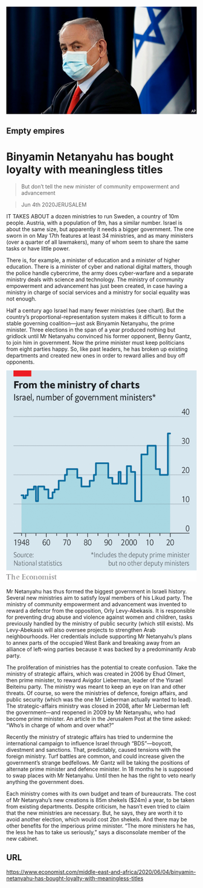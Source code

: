 ![](./images/20200606_MAP501.jpg)

## Empty empires

# Binyamin Netanyahu has bought loyalty with meaningless titles

> But don’t tell the new minister of community empowerment and advancement

> Jun 4th 2020JERUSALEM

IT TAKES ABOUT a dozen ministries to run Sweden, a country of 10m people. Austria, with a population of 9m, has a similar number. Israel is about the same size, but apparently it needs a bigger government. The one sworn in on May 17th features at least 34 ministries, and as many ministers (over a quarter of all lawmakers), many of whom seem to share the same tasks or have little power.

There is, for example, a minister of education and a minister of higher education. There is a minister of cyber and national digital matters, though the police handle cybercrime, the army does cyber-warfare and a separate ministry deals with science and technology. The ministry of community empowerment and advancement has just been created, in case having a ministry in charge of social services and a ministry for social equality was not enough.

Half a century ago Israel had many fewer ministries (see chart). But the country’s proportional-representation system makes it difficult to form a stable governing coalition—just ask Binyamin Netanyahu, the prime minister. Three elections in the span of a year produced nothing but gridlock until Mr Netanyahu convinced his former opponent, Benny Gantz, to join him in government. Now the prime minister must keep politicians from eight parties happy. So, like past leaders, he has broken up existing departments and created new ones in order to reward allies and buy off opponents.



![](./images/20200606_MAC838.png)

Mr Netanyahu has thus formed the biggest government in Israeli history. Several new ministries aim to satisfy loyal members of his Likud party. The ministry of community empowerment and advancement was invented to reward a defector from the opposition, Orly Levy-Abekasis. It is responsible for preventing drug abuse and violence against women and children, tasks previously handled by the ministry of public security (which still exists). Ms Levy-Abekasis will also oversee projects to strengthen Arab neighbourhoods. Her credentials include supporting Mr Netanyahu’s plans to annex parts of the occupied West Bank and breaking away from an alliance of left-wing parties because it was backed by a predominantly Arab party.

The proliferation of ministries has the potential to create confusion. Take the ministry of strategic affairs, which was created in 2006 by Ehud Olmert, then prime minister, to reward Avigdor Lieberman, leader of the Yisrael Beiteinu party. The ministry was meant to keep an eye on Iran and other threats. Of course, so were the ministries of defence, foreign affairs, and public security (which was the one Mr Lieberman actually wanted to lead). The strategic-affairs ministry was closed in 2008, after Mr Lieberman left the government—and reopened in 2009 by Mr Netanyahu, who had become prime minister. An article in the Jerusalem Post at the time asked: “Who’s in charge of whom and over what?”

Recently the ministry of strategic affairs has tried to undermine the international campaign to influence Israel through “BDS”—boycott, divestment and sanctions. That, predictably, caused tensions with the foreign ministry. Turf battles are common, and could increase given the government’s strange bedfellows. Mr Gantz will be taking the positions of alternate prime minister and defence minister. In 18 months he is supposed to swap places with Mr Netanyahu. Until then he has the right to veto nearly anything the government does.

Each ministry comes with its own budget and team of bureaucrats. The cost of Mr Netanyahu’s new creations is 85m shekels ($24m) a year, to be taken from existing departments. Despite criticism, he hasn’t even tried to claim that the new ministries are necessary. But, he says, they are worth it to avoid another election, which would cost 2bn shekels. And there may be other benefits for the imperious prime minister. “The more ministers he has, the less he has to take us seriously,” says a disconsolate member of the new cabinet.

## URL

https://www.economist.com/middle-east-and-africa/2020/06/04/binyamin-netanyahu-has-bought-loyalty-with-meaningless-titles
